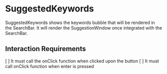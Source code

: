 # SuggestedKeywords
SuggestedKeywords shows the keywords bubble that will be rendered in the SearchBar. 
It will render the SuggestionWindow once integrated with the SearchBar.


## Interaction Requirements
[ ] It must call the onClick function when clicked upon the button
[ ] It must call onClick function when enter is pressed

